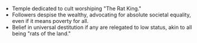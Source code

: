 - Temple dedicated to cult worshiping "The Rat King."
- Followers despise the wealthy, advocating for absolute societal equality, even if it means poverty for all.
- Belief in universal destitution if any are relegated to low status, akin to all being "rats of the land."
